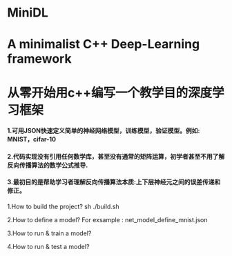 # MiniDL
# A minimalist C++ Deep-Learning framework
# 从零开始用c++编写一个教学目的深度学习框架
#### 1.可用JSON快速定义简单的神经网络模型，训练模型，验证模型。例如: MNIST，cifar-10
#### 2.代码实现没有引用任何数学库，甚至没有通常的矩阵运算，初学者甚至不用了解反向传播算法的数学公式推导.
#### 3.最初目的是帮助学习者理解反向传播算法本质:上下层神经元之间的误差传递和修正。
1.How to build the project?
sh ./build.sh

2.How to define a model?
For exsample : net_model_define_mnist.json

3.How to run & train a model?

4.How to run & test a model?

